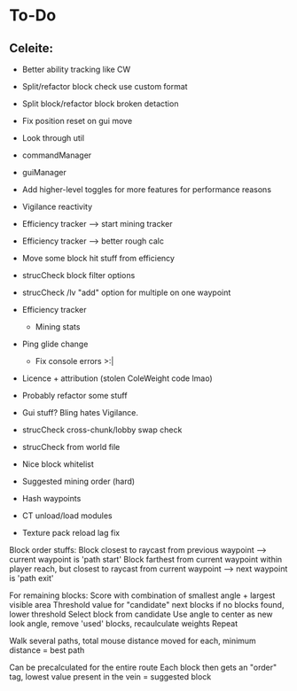 # To-Do

## Celeite:
- Better ability tracking like CW
- Split/refactor block check use custom format
- Split block/refactor block broken detaction
- Fix position reset on gui move
- Look through util
- commandManager
- guiManager
- Add higher-level toggles for more features for performance reasons
- Vigilance reactivity
- Efficiency tracker --> start mining tracker
- Efficiency tracker --> better rough calc
- Move some block hit stuff from efficiency

- strucCheck block filter options
- strucCheck /lv "add" option for multiple on one waypoint
- Efficiency tracker
  - Mining stats
- Ping glide change
  - Fix console errors >:|
- Licence + attribution (stolen ColeWeight code lmao)
- Probably refactor some stuff
- Gui stuff? Bling hates Vigilance.
- strucCheck cross-chunk/lobby swap check
- strucCheck from world file
- Nice block whitelist
- Suggested mining order (hard)
- Hash waypoints

- CT unload/load modules
- Texture pack reload lag fix


Block order stuffs:
Block closest to raycast from previous waypoint --> current waypoint is 'path start'
Block farthest from current waypoint within player reach, but closest to raycast from current waypoint --> next waypoint is 'path exit'

For remaining blocks:
Score with combination of smallest angle + largest visible area
Threshold value for "candidate" next blocks
    if no blocks found, lower threshold
Select block from candidate
Use angle to center as new look angle, remove 'used' blocks, recaulculate weights
Repeat

Walk several paths, total mouse distance moved for each, minimum distance = best path

Can be precalculated for the entire route
Each block then gets an "order" tag, lowest value present in the vein = suggested block
